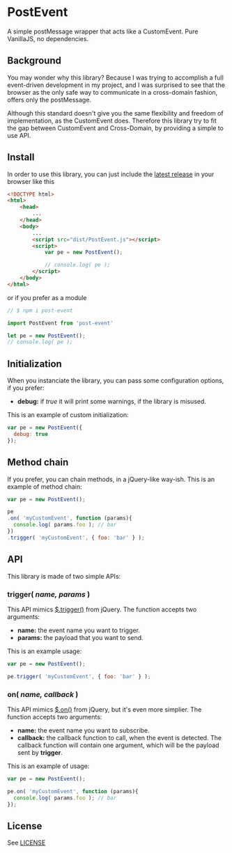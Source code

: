 # PostEvent
A simple postMessage wrapper that acts like a CustomEvent. Pure VanillaJS, no dependencies.



## Background

You may wonder why this library? Because I was trying to accomplish a full event-driven development in my project, and I was surprised to see that the browser as the only safe way to communicate in a cross-domain fashion, offers only the postMessage.

Although this standard doesn't give you the same flexibility and freedom of implementation, as the CustomEvent does. Therefore this library try to fit the gap between CustomEvent and Cross-Domain, by providing a simple to use API.



##	Install

In order to use this library, you can just include the [latest release](https://github.com/julianxhokaxhiu/PostEvent/releases) in your browser like this

```html
<!DOCTYPE html>
<html>
	<head>
		...
	</head>
	<body>
		...
		<script src="dist/PostEvent.js"></script>
		<script>
			var pe = new PostEvent();

			// console.log( pe );
		</script>
	</body>
</html>
```

or if you prefer as a module

```javascript
// $ npm i post-event

import PostEvent from 'post-event'

let pe = new PostEvent();
// console.log( pe );
```



## Initialization

When you instanciate the library, you can pass some configuration options, if you prefer:

- **debug:** if _true_ it will print some warnings, if the library is misused.

This is an example of custom initialization:

```javascript
var pe = new PostEvent({
  debug: true
});
```



## Method chain

If you prefer, you can chain methods, in a jQuery-like way-ish. This is an example of method chain:

```javascript
var pe = new PostEvent();

pe
.on( 'myCustomEvent', function (params){
  console.log( params.foo ); // bar
})
.trigger( 'myCustomEvent', { foo: 'bar' } );
```



## API

This library is made of two simple APIs:

### trigger( _name, params_ )

This API mimics [$.trigger()](http://api.jquery.com/trigger/) from jQuery. The function accepts two arguments:

- **name:** the event name you want to trigger.
- **params:** the payload that you want to send.

This is an example usage:

```javascript
var pe = new PostEvent();

pe.trigger( 'myCustomEvent', { foo: 'bar' } );
```

### on( _name, callback_ )

This API mimics [$.on()](http://api.jquery.com/on/) from jQuery, but it's even more simplier. The function accepts two arguments:

- **name:** the event name you want to subscribe.
- **callback:** the callback function to call, when the event is detected. The callback function will contain one argument, which will be the payload sent by **trigger**.

This is an example of usage:

```javascript
var pe = new PostEvent();

pe.on( 'myCustomEvent', function (params){
  console.log( params.foo ); // bar
});
```

## License

See [LICENSE](LICENSE)